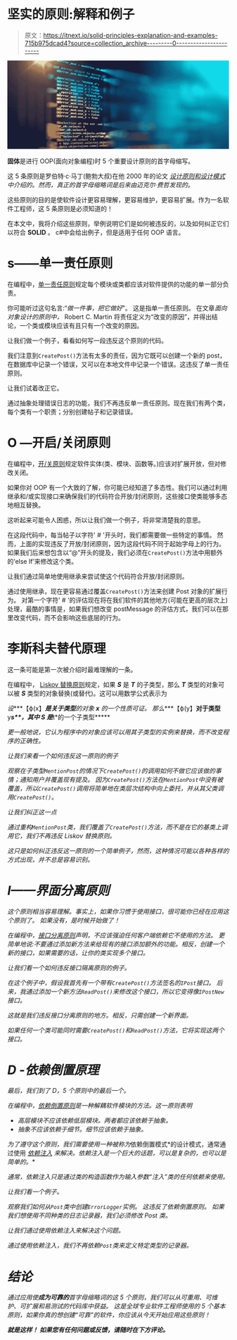 # 坚实的原则:解释和例子

> 原文：<https://itnext.io/solid-principles-explanation-and-examples-715b975dcad4?source=collection_archive---------0----------------------->

![](img/8505b45ec53b7b58b78ad3f74b011bd9.png)

**固体**是进行 OOP(面向对象编程)时 5 个重要设计原则的首字母缩写。

这 5 条原则是罗伯特·c·马丁(鲍勃大叔)在他 2000 年的论文 [*设计原则和设计模式*](https://web.archive.org/web/20150906155800/http://www.objectmentor.com/resources/articles/Principles_and_Patterns.pdf) *中介绍的。然而，真正的首字母缩略词是后来由迈克尔·费哲发现的。*

这些原则的目的是使软件设计更容易理解，更容易维护，更容易扩展。作为一名软件工程师，这 5 条原则是必须知道的！

在本文中，我将介绍这些原则，举例说明它们是如何被违反的，以及如何纠正它们以符合 **SOLID** 。
c#中会给出例子，但是适用于任何 OOP 语言。

# s——单一责任原则

在编程中，[单一责任原则](https://en.wikipedia.org/wiki/Single_responsibility_principle)规定每个模块或类都应该对软件提供的功能的单一部分负责。

你可能听过这句名言:“*做一件事，把它做好*”。
这是指单一责任原则。
在文章*面向对象设计的原则中，* Robert C. Martin 将责任定义为“改变的原因”，并得出结论，一个类或模块应该有且只有一个改变的原因。

让我们做一个例子，看看如何写一段违反这个原则的代码。

我们注意到`CreatePost()`方法有太多的责任，因为它既可以创建一个新的 post，在数据库中记录一个错误，又可以在本地文件中记录一个错误。这违反了单一责任原则。

让我们试着改正它。

通过抽象处理错误日志的功能，我们不再违反单一责任原则。现在我们有两个类，每个类有一个职责；分别创建帖子和记录错误。

# O —开启/关闭原则

在编程中，[开/关原则](https://en.wikipedia.org/wiki/Open%E2%80%93closed_principle)规定软件实体(类、模块、函数等。)应该对扩展开放，但对修改关闭。

如果你对 OOP 有一个大致的了解，你可能已经知道了多态性。我们可以通过利用继承和/或实现接口来确保我们的代码符合开放/封闭原则，这些接口使类能够多态地相互替换。

这听起来可能令人困惑，所以让我们做一个例子，将非常清楚我的意思。

在这段代码中，每当帖子以字符' # '开头时，我们都需要做一些特定的事情。
然而，上面的实现违反了开放/封闭原则，因为这段代码不同于起始字母上的行为。
如果我们后来想包含以“@”开头的提及，我们必须在`CreatePost()`方法中用额外的‘else If’来修改这个类。

让我们通过简单地使用继承来尝试使这个代码符合开放/封闭原则。

通过使用继承，现在更容易通过覆盖`CreatePost()`方法来创建 Post 对象的扩展行为。
对第一个字符' # '的评估现在将在我们软件的其他地方(可能在更高的层次上)处理，最酷的事情是，如果我们想改变 postMessage 的评估方式，我们可以在那里改变代码，而不会影响这些底层的行为。

# 李斯科夫替代原理

这一条可能是第一次被介绍时最难理解的一条。

在编程中， [Liskov 替换原则](https://en.wikipedia.org/wiki/Liskov_substitution_principle)规定，如果 ***S*** 是 ***T*** 的子类型，那么 ***T*** 类型的对象可以被 ***S*** 类型的对象替换(或替代)。这可以用数学公式表示为

*设****【ϕ(x】****是关于类型***的对象* ***x*** *的一个性质可证。
那么****【ϕ(y】****对于类型****y****s**，其中* ***S*** *是****t*的一个子类型*****

*更一般地说，它认为程序中的对象应该可以用其子类型的实例来替换，而不改变程序的正确性。*

*让我们来看一个如何违反这一原则的例子*

*观察在子类型`MentionPost`的情况下`CreatePost()`的调用如何不做它应该做的事情；通知用户并覆盖现有提及。
因为`CreatePost()`方法在`MentionPost`中没有被覆盖，所以`CreatePost()`调用将简单地在类层次结构中向上委托，并从其父类调用`CreatePost()`。*

*让我们纠正这一点*

*通过重构`MentionPost`类，我们覆盖了`CreatePost()`方法，而不是在它的基类上调用它，我们不再违反 Liskov 替换原则。*

*这只是如何纠正违反这一原则的一个简单例子，然而，这种情况可能以各种各样的方式出现，并不总是容易识别。*

# *I——界面分离原则*

*这个原则相当容易理解。事实上，如果你习惯于使用接口，很可能你已经在应用这个原则了。
如果没有，是时候开始做了！*

*在编程中，[接口分离原则](https://en.wikipedia.org/wiki/Interface_segregation_principle)声明，不应该强迫任何客户端依赖它不使用的方法。
更简单地说:不要通过添加新方法来给现有的接口添加额外的功能。相反，创建一个新的接口，如果需要的话，让你的类实现多个接口。*

*让我们看一个如何违反接口隔离原则的例子。*

*在这个例子中，假设我首先有一个带有`CreatePost()`方法签名的`IPost`接口。
后来，我通过添加一个新方法`ReadPost()`来修改这个接口，所以它变得像`IPostNew`接口。*

*这就是我们违反接口分离原则的地方。相反，只需创建一个新界面。*

*如果任何一个类可能同时需要`CreatePost()`和`ReadPost()`方法，它将实现这两个接口。*

# *D -依赖倒置原理*

*最后，我们到了 D，5 个原则中的最后一个。*

*在编程中，[依赖倒置原则](https://en.wikipedia.org/wiki/Dependency_inversion_principle)是一种解耦软件模块的方法。这一原则表明*

*   *高层模块不应该依赖低层模块。两者都应该依赖于抽象。*
*   *抽象不应该依赖于细节。细节应该依赖于抽象。*

*为了遵守这个原则，我们需要使用一种被称为*依赖倒置模式*的设计模式，通常通过使用 [*依赖注入*](https://en.wikipedia.org/wiki/Dependency_injection) *来解决。依赖注入是一个巨大的话题，可以是复杂的，也可以是简单的。**

*通常，依赖注入只是通过类的构造函数作为输入参数“注入”类的任何依赖来使用。*

*让我们看一个例子。*

*观察我们如何从`Post`类中创建`ErrorLogger`实例。
这违反了依赖倒置原则。
如果我们想使用不同种类的日志记录器，我们必须修改 Post 类。*

*让我们通过使用依赖注入来解决这个问题。*

*通过使用依赖注入，我们不再依赖`Post`类来定义特定类型的记录器。*

# *结论*

*通过应用使**成为可靠的**首字母缩略词的这 5 个原则，我们可以从可重用、可维护、可扩展和易测试的代码库中获益。
这是全球专业软件工程师使用的 5 个基本原则，如果你真的想创建“可靠”的软件，你应该从今天开始应用这些原则！*

***就是这样！
如果您有任何问题或反馈，请随时在下方评论。***